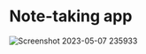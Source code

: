 # Note-taking app

![Screenshot 2023-05-07 235933](https://user-images.githubusercontent.com/50834895/236706792-e825c22e-56b1-4189-9bb0-4b66352709ab.png)
